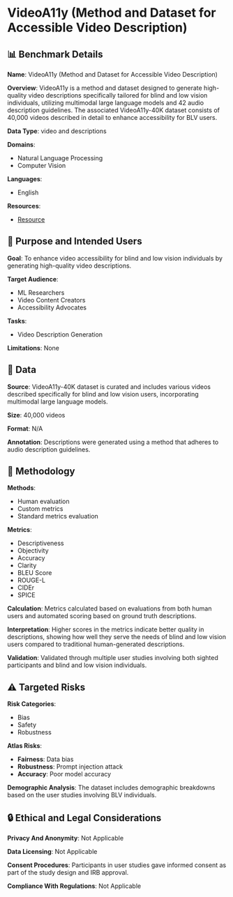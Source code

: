 # VideoA11y (Method and Dataset for Accessible Video Description)

## 📊 Benchmark Details

**Name**: VideoA11y (Method and Dataset for Accessible Video Description)

**Overview**: VideoA11y is a method and dataset designed to generate high-quality video descriptions specifically tailored for blind and low vision individuals, utilizing multimodal large language models and 42 audio description guidelines. The associated VideoA11y-40K dataset consists of 40,000 videos described in detail to enhance accessibility for BLV users.

**Data Type**: video and descriptions

**Domains**:
- Natural Language Processing
- Computer Vision

**Languages**:
- English

**Resources**:
- [Resource](https://people-robots.github.io/VideoA11y/)

## 🎯 Purpose and Intended Users

**Goal**: To enhance video accessibility for blind and low vision individuals by generating high-quality video descriptions.

**Target Audience**:
- ML Researchers
- Video Content Creators
- Accessibility Advocates

**Tasks**:
- Video Description Generation

**Limitations**: None

## 💾 Data

**Source**: VideoA11y-40K dataset is curated and includes various videos described specifically for blind and low vision users, incorporating multimodal large language models.

**Size**: 40,000 videos

**Format**: N/A

**Annotation**: Descriptions were generated using a method that adheres to audio description guidelines.

## 🔬 Methodology

**Methods**:
- Human evaluation
- Custom metrics
- Standard metrics evaluation

**Metrics**:
- Descriptiveness
- Objectivity
- Accuracy
- Clarity
- BLEU Score
- ROUGE-L
- CIDEr
- SPICE

**Calculation**: Metrics calculated based on evaluations from both human users and automated scoring based on ground truth descriptions.

**Interpretation**: Higher scores in the metrics indicate better quality in descriptions, showing how well they serve the needs of blind and low vision users compared to traditional human-generated descriptions.

**Validation**: Validated through multiple user studies involving both sighted participants and blind and low vision individuals.

## ⚠️ Targeted Risks

**Risk Categories**:
- Bias
- Safety
- Robustness

**Atlas Risks**:
- **Fairness**: Data bias
- **Robustness**: Prompt injection attack
- **Accuracy**: Poor model accuracy

**Demographic Analysis**: The dataset includes demographic breakdowns based on the user studies involving BLV individuals.

## 🔒 Ethical and Legal Considerations

**Privacy And Anonymity**: Not Applicable

**Data Licensing**: Not Applicable

**Consent Procedures**: Participants in user studies gave informed consent as part of the study design and IRB approval.

**Compliance With Regulations**: Not Applicable
